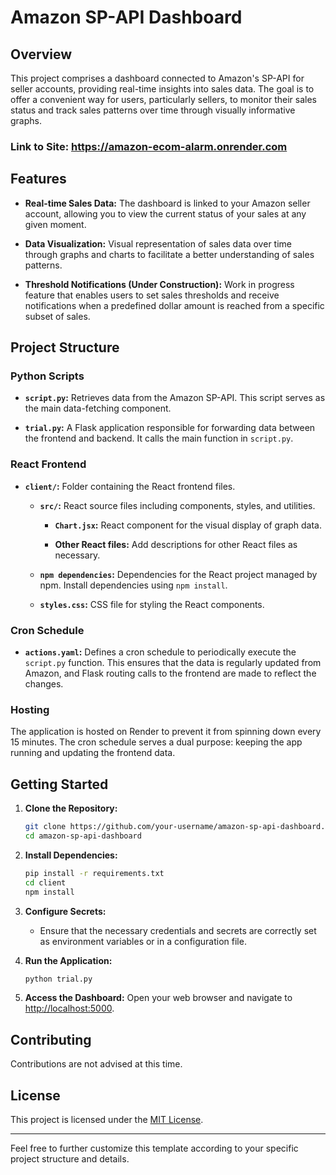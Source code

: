 <!-- eComAlarm-Amazon Dashboard-->

# Amazon SP-API Dashboard

## Overview

This project comprises a dashboard connected to Amazon's SP-API for seller accounts, providing real-time insights into sales data. The goal is to offer a convenient way for users, particularly sellers, to monitor their sales status and track sales patterns over time through visually informative graphs.

### Link to Site: https://amazon-ecom-alarm.onrender.com

## Features

- **Real-time Sales Data:** The dashboard is linked to your Amazon seller account, allowing you to view the current status of your sales at any given moment.

- **Data Visualization:** Visual representation of sales data over time through graphs and charts to facilitate a better understanding of sales patterns.

- **Threshold Notifications (Under Construction):** Work in progress feature that enables users to set sales thresholds and receive notifications when a predefined dollar amount is reached from a specific subset of sales.

## Project Structure

### Python Scripts

- **`script.py`:** Retrieves data from the Amazon SP-API. This script serves as the main data-fetching component.

- **`trial.py`:** A Flask application responsible for forwarding data between the frontend and backend. It calls the main function in `script.py`.

### React Frontend

- **`client/`:** Folder containing the React frontend files.
  
  - **`src/`:** React source files including components, styles, and utilities.

    - **`Chart.jsx`:** React component for the visual display of graph data.

    - **Other React files:** Add descriptions for other React files as necessary.

  - **`npm dependencies`:** Dependencies for the React project managed by npm. Install dependencies using `npm install`.

  - **`styles.css`:** CSS file for styling the React components.

### Cron Schedule

- **`actions.yaml`:** Defines a cron schedule to periodically execute the `script.py` function. This ensures that the data is regularly updated from Amazon, and Flask routing calls to the frontend are made to reflect the changes.

### Hosting

The application is hosted on Render to prevent it from spinning down every 15 minutes. The cron schedule serves a dual purpose: keeping the app running and updating the frontend data.

## Getting Started

1. **Clone the Repository:**
    ```bash
    git clone https://github.com/your-username/amazon-sp-api-dashboard.git
    cd amazon-sp-api-dashboard
    ```

2. **Install Dependencies:**
    ```bash
    pip install -r requirements.txt
    cd client
    npm install
    ```

3. **Configure Secrets:**
    - Ensure that the necessary credentials and secrets are correctly set as environment variables or in a configuration file.

4. **Run the Application:**
    ```bash
    python trial.py
    ```

5. **Access the Dashboard:**
    Open your web browser and navigate to [http://localhost:5000](http://localhost:5000).

## Contributing

Contributions are not advised at this time. 

## License

This project is licensed under the [MIT License](LICENSE).

---

Feel free to further customize this template according to your specific project structure and details.

